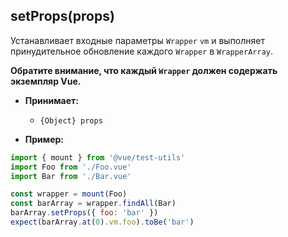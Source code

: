 ## setProps(props)

Устанавливает входные параметры `Wrapper` `vm` и выполняет принудительное обновление каждого `Wrapper` в `WrapperArray`.

**Обратите внимание, что каждый `Wrapper` должен содержать экземпляр Vue.**

- **Принимает:**

  - `{Object} props`

- **Пример:**

```js
import { mount } from '@vue/test-utils'
import Foo from './Foo.vue'
import Bar from './Bar.vue'

const wrapper = mount(Foo)
const barArray = wrapper.findAll(Bar)
barArray.setProps({ foo: 'bar' })
expect(barArray.at(0).vm.foo).toBe('bar')
```
